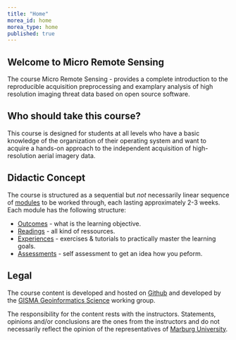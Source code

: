 ```yaml
---
title: "Home"
morea_id: home
morea_type: home
published: true
---
```


## Welcome to Micro Remote Sensing 


The course Micro Remote Sensing - provides a complete introduction to the reproducible acquisition preprocessing and examplary analysis of high resolution imaging threat data based on open source software. 

## Who should take this course?

This course is designed for students at all levels who have a basic knowledge of the organization of their operating system and want to acquire a hands-on approach to the independent acquisition of high-resolution aerial imagery data.

## Didactic Concept

 The course is structured as a sequential but *not* necessarily linear sequence of [modules](/LV-Micro-Remote-Sensing/modules) to be worked through, each lasting approximately 2-3 weeks. Each module has the following structure:


  * [Outcomes](/LV-Micro-Remote-Sensing/outcomes) - what is the learning objective.
  * [Readings](/LV-Micro-Remote-Sensing/readings) - all kind of ressources.
  * [Experiences](/LV-Micro-Remote-Sensing/experiences) - exercises & tutorials to practically master the learning goals.
  * [Assessments](/LV-Micro-Remote-Sensing/assessments) - self assessment to get an idea how you peform.
  
  
## Legal

The course content is developed and hosted on [Github](https://github.com/gisma-courses/LV-uav-workflow) and developed by the [GISMA Geoinformatics Science](https://www.uni-marburg.de/de/fb19/fachbereich/staff/reudenbach) working group.

The responsibility for the content rests with the instructors. Statements, opinions and/or conclusions are the ones from the instructors and do not necessarily reflect the opinion of the representatives of [Marburg University](https://www.uni-marburg.de/en). 

